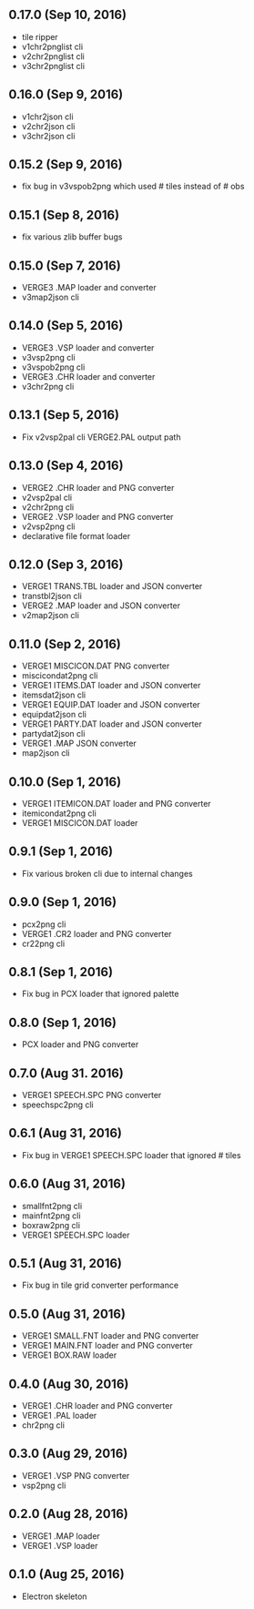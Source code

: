 
## 0.17.0 (Sep 10, 2016)

- tile ripper
- v1chr2pnglist cli
- v2chr2pnglist cli
- v3chr2pnglist cli

## 0.16.0 (Sep 9, 2016)

- v1chr2json cli
- v2chr2json cli
- v3chr2json cli

## 0.15.2 (Sep 9, 2016)

- fix bug in v3vspob2png which used # tiles instead of # obs

## 0.15.1 (Sep 8, 2016)

- fix various zlib buffer bugs

## 0.15.0 (Sep 7, 2016)

- VERGE3 .MAP loader and converter
- v3map2json cli

## 0.14.0 (Sep 5, 2016)

- VERGE3 .VSP loader and converter
- v3vsp2png cli
- v3vspob2png cli
- VERGE3 .CHR loader and converter
- v3chr2png cli

## 0.13.1 (Sep 5, 2016)

- Fix v2vsp2pal cli VERGE2.PAL output path

## 0.13.0 (Sep 4, 2016)

- VERGE2 .CHR loader and PNG converter
- v2vsp2pal cli
- v2chr2png cli
- VERGE2 .VSP loader and PNG converter
- v2vsp2png cli
- declarative file format loader

## 0.12.0 (Sep 3, 2016)

- VERGE1 TRANS.TBL loader and JSON converter
- transtbl2json cli
- VERGE2 .MAP loader and JSON converter
- v2map2json cli

## 0.11.0 (Sep 2, 2016)

- VERGE1 MISCICON.DAT PNG converter
- miscicondat2png cli
- VERGE1 ITEMS.DAT loader and JSON converter
- itemsdat2json cli
- VERGE1 EQUIP.DAT loader and JSON converter
- equipdat2json cli
- VERGE1 PARTY.DAT loader and JSON converter
- partydat2json cli
- VERGE1 .MAP JSON converter
- map2json cli

## 0.10.0 (Sep 1, 2016)

- VERGE1 ITEMICON.DAT loader and PNG converter
- itemicondat2png cli
- VERGE1 MISCICON.DAT loader

## 0.9.1 (Sep 1, 2016)

- Fix various broken cli due to internal changes

## 0.9.0 (Sep 1, 2016)

- pcx2png cli
- VERGE1 .CR2 loader and PNG converter
- cr22png cli

## 0.8.1 (Sep 1, 2016)

- Fix bug in PCX loader that ignored palette

## 0.8.0 (Sep 1, 2016)

- PCX loader and PNG converter

## 0.7.0 (Aug 31. 2016)

- VERGE1 SPEECH.SPC PNG converter
- speechspc2png cli

## 0.6.1 (Aug 31, 2016)

- Fix bug in VERGE1 SPEECH.SPC loader that ignored # tiles

## 0.6.0 (Aug 31, 2016)

- smallfnt2png cli
- mainfnt2png cli
- boxraw2png cli
- VERGE1 SPEECH.SPC loader

## 0.5.1 (Aug 31, 2016)

- Fix bug in tile grid converter performance

## 0.5.0 (Aug 31, 2016)

- VERGE1 SMALL.FNT loader and PNG converter
- VERGE1 MAIN.FNT loader and PNG converter
- VERGE1 BOX.RAW loader

## 0.4.0 (Aug 30, 2016)

- VERGE1 .CHR loader and PNG converter
- VERGE1 .PAL loader
- chr2png cli

## 0.3.0 (Aug 29, 2016)

- VERGE1 .VSP PNG converter
- vsp2png cli

## 0.2.0 (Aug 28, 2016)

- VERGE1 .MAP loader
- VERGE1 .VSP loader

## 0.1.0 (Aug 25, 2016)

- Electron skeleton

